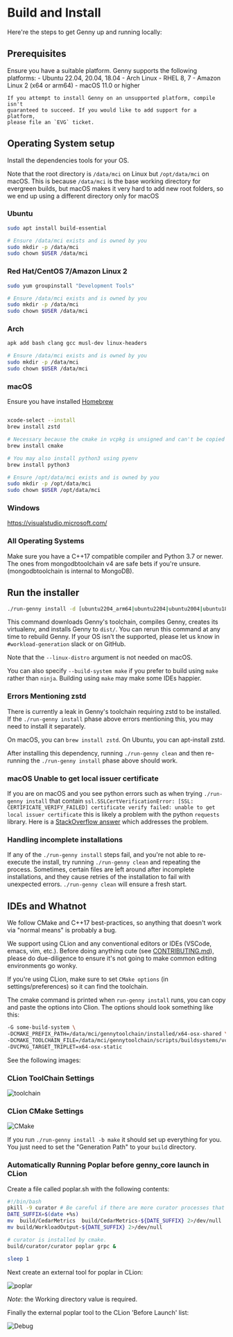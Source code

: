 # Build and Install

Here're the steps to get Genny up and running locally:

## Prerequisites

Ensure you have a suitable platform. Genny supports the following platforms:
    - Ubuntu 22.04, 20.04, 18.04
    - Arch Linux
    - RHEL 8, 7
    - Amazon Linux 2 (x64 or arm64)
    - macOS 11.0 or higher

    If you attempt to install Genny on an unsupported platform, compile isn't
    guaranteed to succeed. If you would like to add support for a platform,
    please file an `EVG` ticket.

## Operating System setup
Install the dependencies tools for your OS.

Note that the root directory is `/data/mci` on Linux but
`/opt/data/mci` on macOS. This is because `/data/mci` is
the base working directory for evergreen builds, but
macOS makes it very hard to add new root folders, so
we end up using a different directory only for macOS

### Ubuntu
```sh
sudo apt install build-essential

# Ensure /data/mci exists and is owned by you
sudo mkdir -p /data/mci
sudo chown $USER /data/mci
```

### Red Hat/CentOS 7/Amazon Linux 2
```sh
sudo yum groupinstall "Development Tools"

# Ensure /data/mci exists and is owned by you
sudo mkdir -p /data/mci
sudo chown $USER /data/mci
```
### Arch

```sh
apk add bash clang gcc musl-dev linux-headers

# Ensure /data/mci exists and is owned by you
sudo mkdir -p /data/mci
sudo chown $USER /data/mci
```

### macOS

Ensure you have installed [Homebrew](https://brew.sh/)

```sh

xcode-select --install
brew install zstd

# Necessary because the cmake in vcpkg is unsigned and can't be copied between machines
brew install cmake

# You may also install python3 using pyenv
brew install python3

# Ensure /opt/data/mci exists and is owned by you
sudo mkdir -p /opt/data/mci
sudo chown $USER /opt/data/mci

```

### Windows

<https://visualstudio.microsoft.com/>

### All Operating Systems

Make sure you have a C++17 compatible compiler and Python 3.7 or newer.
The ones from mongodbtoolchain v4 are safe bets if you're
unsure. (mongodbtoolchain is internal to MongoDB).


## Run the installer
```sh
./run-genny install -d [ubuntu2204_arm64|ubuntu2204|ubuntu2004|ubuntu1804|ubuntu1604|archlinux|rhel8|rhel70|rhel62|amazon2|not-linux]
```

This command downloads Genny's toolchain, compiles Genny, creates its
virtualenv, and installs Genny to `dist/`. You can rerun this command
at any time to rebuild Genny. If your OS isn't the supported, please let us know in
`#workload-generation` slack or on GitHub.

Note that the `--linux-distro` argument is not needed on macOS.

You can also specify `--build-system make` if you prefer to build
using `make` rather than `ninja`. Building using `make` may make
some IDEs happier.

### Errors Mentioning zstd
There is currently a leak in Genny's toolchain requiring zstd to be installed.
If the `./run-genny install` phase above errors mentioning this, you may need to install it separately.
    
On macOS, you can `brew install zstd`. On Ubuntu, you can apt-install zstd.

After installing this dependency, running `./run-genny clean` and then re-running the `./run-genny install` phase above should work.

### macOS Unable to get local issuer certificate
If you are on macOS and you see python errors such as when trying `./run-genny install` that contain `ssl.SSLCertVerificationError: [SSL: CERTIFICATE_VERIFY_FAILED] certificate verify failed: unable to get local issuer certificate` this is likely a problem with the python `requests` library. Here is a [StackOverflow answer](https://stackoverflow.com/questions/44649449/brew-installation-of-python-3-6-1-ssl-certificate-verify-failed-certificate/44649450#44649450) which addresses the problem.

### Handling incomplete installations
If any of the `./run-genny install` steps fail, and you're not able to re-execute the install, try running `./run-genny clean` and repeating the process.
Sometimes, certain files are left around after incomplete installations, and they cause retries of the installation to fail with unexpected errors.
`./run-genny clean` will ensure a fresh start.

## IDEs and Whatnot

We follow CMake and C++17 best-practices, so anything that doesn't work
via "normal means" is probably a bug.

We support using CLion and any conventional editors or IDEs (VSCode,
emacs, vim, etc.). Before doing anything cute (see
[CONTRIBUTING.md](./CONTRIBUTING.md)), please do due-diligence to ensure
it's not going to make common editing environments go wonky.

If you're using CLion, make sure to set `CMake options`
(in settings/preferences) so it can find the toolchain.

The cmake command is printed when `run-genny install` runs, you can
copy and paste the options into Clion. The options
should look something like this:

```bash
-G some-build-system \
-DCMAKE_PREFIX_PATH=/data/mci/gennytoolchain/installed/x64-osx-shared \
-DCMAKE_TOOLCHAIN_FILE=/data/mci/gennytoolchain/scripts/buildsystems/vcpkg.cmake \
-DVCPKG_TARGET_TRIPLET=x64-osx-static
```

See the following images:

### CLion ToolChain Settings

![toolchain](https://user-images.githubusercontent.com/22506/112030965-b9659500-8b32-11eb-9fa4-523640f4c95a.png?raw=true "Toolchains Settings")

### CLion CMake Settings

![CMake](https://user-images.githubusercontent.com/22506/112030931-ac48a600-8b32-11eb-9a09-0f3fd9138c8e.png?raw=true "Cmake Settings")

If you run `./run-genny install -b make` it should set up everything for you.
You just need to set the "Generation Path" to your `build` directory.

### Automatically Running Poplar before genny_core launch in CLion

Create a file called poplar.sh with the following contents:

```bash
#!/bin/bash
pkill -9 curator # Be careful if there are more curator processes that should be kept. 
DATE_SUFFIX=$(date +%s)
mv  build/CedarMetrics  build/CedarMetrics-${DATE_SUFFIX} 2>/dev/null
mv build/WorkloadOutput-${DATE_SUFFIX} 2>/dev/null

# curator is installed by cmake.
build/curator/curator poplar grpc &

sleep 1
```

Next create an external tool for poplar in CLion:

![poplar](https://user-images.githubusercontent.com/22506/112030958-b66aa480-8b32-11eb-9857-593adb3e9832.png?raw=true "Poplar External tool")

*Note*: the Working directory value is required. 

Finally the external poplar tool to the CLion 'Before Launch' list:

![Debug](https://user-images.githubusercontent.com/22506/112030946-b23e8700-8b32-11eb-9c40-a455355969bd.png?raw=true "Debug Before Launch.")
